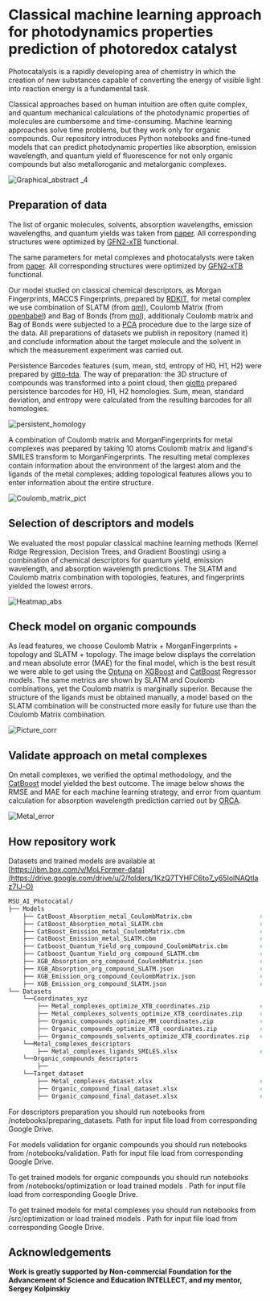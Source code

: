 # Classical machine learning approach for photodynamics properties prediction of photoredox catalyst

Photocatalysis is a rapidly developing area of chemistry in which the creation of new substances capable of converting the energy of visible light into reaction energy is a fundamental task.

Classical approaches based on human intuition are often quite complex, and quantum mechanical calculations of the photodynamic properties of molecules are cumbersome and time-consuming. Machine learning approaches solve time problems, but they work only for organic compounds.
Our repository introduces Python notebooks and fine-tuned models that can predict photodynamic properties like absorption, emission wavelength, and quantum yield of fluorescence for not only organic compounds but also metalloroganic and metalorganic complexes.

![Graphical_abstract _4](https://github.com/Yagr49/Photocatalyst_NN/assets/139890239/baa7d028-31b1-4d2f-9d0d-e23b00215197)





## Preparation of data

The list of organic molecules, solvents, absorption wavelengths, emission wavelengths, and quantum yields was taken from [paper](https://www.nature.com/articles/s41597-020-00634-8). All corresponding structures were optimized by [GFN2-xTB](https://xtb-docs.readthedocs.io/en/latest/) functional.

The same parameters for metal complexes and photocatalysts were taken from [paper](https://www.thieme-connect.com/products/ejournals/abstract/10.1055/a-1390-9065). All corresponding structures were optimized by [GFN2-xTB](https://xtb-docs.readthedocs.io/en/latest/) functional.

Our model studied on classical chemical descriptors, as Morgan Fingerprints, MACCS Fingerprints, prepared by [RDKIT](https://www.rdkit.org/), for metal complex we use combination of SLATM (from [qml](https://pypi.org/project/qml/)), Coulomb Matrix (from [openbabel](https://pypi.org/project/openbabel/#:~:text=Project%20description,-This%20is%20a&text=Open%20Babel%20is%20a%20chemical,%2C%20biochemistry%2C%20or%20related%20areas.)) and Bag of Bonds (from [mol](https://pypi.org/project/molml/)), additionaly Coulomb matrix and Bag of Bonds were subjected to a [PCA](https://scikit-learn.org/stable/modules/generated/sklearn.decomposition.PCA.html) procedure due to the large size of the data. All preparations of datasets we publish in repository (named it) and conclude information about the target molecule and the solvent in which the measurement experiment was carried out. 

Persistence Barcodes features (sum, mean, std, entropy of H0, H1, H2) were prepared by [gitto-tda](https://giotto-ai.github.io/gtda-docs/0.5.1/library.html). The way of preparation: the 3D structure of compounds was transformed into a point cloud, then [giotto](https://giotto-ai.github.io/gtda-docs/0.5.1/library.html) prepared persistence barcodes for H0, H1, H2 homologies. Sum, mean, standard deviation, and entropy were calculated from the resulting barcodes for all homologies.

![persistent_homology](https://github.com/Yagr49/Photocatalyst_NN/assets/139890239/330e2b50-c959-449f-b662-83aff6bdc519)

A combination of Coulomb matrix and MorganFingerprints for metal complexes was prepared by taking 10 atoms Coulomb matrix and ligand's SMILES transform to MorganFingerprints. The resulting metal complexes contain information about the environment of the largest atom and the ligands of the metal complexes; adding topological features allows you to enter information about the entire structure.

![Coulomb_matrix_pict](https://github.com/Yagr49/Photocatalyst_NN/assets/139890239/9c7e2980-3461-4e02-81f9-d99bcfe62748)




## Selection of descriptors and models

We evaluated the most popular classical machine learning methods (Kernel Ridge Regression, Decision Trees, and Gradient Boosting) using a combination of chemical descriptors for quantum yield, emission wavelength, and absorption wavelength predictions. The SLATM and Coulomb matrix combination with topologies, features, and fingerprints yielded the lowest errors.


![Heatmap_abs](https://github.com/Yagr49/Photocatalyst_NN/assets/139890239/8d5e8bf5-8429-4dc9-8422-62174ddbf842)


## Check model on organic compounds
As lead features, we choose Coulomb Matrix + MorganFingerprints + topology and SLATM + topology. The image below displays the correlation and mean absolute error (MAE) for the final model, which is the best result we were able to get using the [Optuna](https://arxiv.org/abs/1907.10902)  on [XGBoost](https://xgboost.readthedocs.io/en/stable/) and [CatBoost](https://catboost.ai/) Regressor models. The same metrics are shown by SLATM and Coulomb combinations, yet the Coulomb matrix is marginally superior. Because the structure of the ligands must be obtained manually, a model based on the SLATM combination will be constructed more easily for future use than the Coulomb Matrix combination.

![Picture_corr](https://github.com/Yagr49/Photocatalyst_NN/assets/139890239/df0e7113-a6bf-414d-968c-1b0609a6f06f)

## Validate approach on metal complexes

On metall complexes, we verified the optimal methodology, and the [CatBoost](https://catboost.ai/) model yielded the best outcome. The image below shows the RMSE and MAE for each machine learning strategy, and error from quantum calculation for absorption wavelength prediction carried out by [ORCA](https://orcaforum.kofo.mpg.de/).

![Metal_error](https://github.com/Yagr49/Photocatalyst_NN/assets/139890239/195d10db-f8b1-4a07-a8e9-6308ffc774e7)

## How repository work

Datasets and trained models are available at [https://ibm.box.com/v/MoLFormer-data](https://drive.google.com/drive/u/2/folders/1KzQ7TYHFC6to7_y65IolNAQtIaz7IJ-O)

```bash
MSU_AI_Photocatal/
├── Models
    ├── CatBoost_Absorption_metal_CoulombMatrix.cbm                   # CatBoost model for Absorption wavelenght prediction trained on combination Coulomb Matrix 10x10 + ligand MorganFingerptints + topologies feautures 
    ├── CatBoost_Absorption_metal_SLATM.cbm                           # CatBoost model for Absorption wavelenght prediction trained on combination SLATM + topologies feautures 
    ├── CatBoost_Emission_metal_CoulombMatrix.cbm                     # CatBoost model for Emission wavelenght prediction trained on combination Coulomb Matrix 10x10 + ligand MorganFingerptints + topologies feautures 
    ├── CatBoost_Emission_metal_SLATM.cbm                             # CatBoost model for Emission wavelenght prediction trained on combination SLATM + topologies feautures 
    ├── Catboost_Quantum_Yield_org_compound_CoulombMatrix.cbm         # CatBoost model for Quantum Yield prediction trained on combination Coulomb Matrix 10x10 + ligand MorganFingerptints + topologies feautures 
    ├── Catboost_Quantum_Yield_org_compound_SLATM.cbm                 # CatBoost model for Quantum Yield prediction trained on combination SLATM + topologies feautures 
    ├── XGB_Absorption_org_compound_CoulombMatrix.json                # XGBoost model for Emission wavelenght prediction trained on combination Coulomb Matrix 10x10 + ligand MorganFingerptints + topologies feautures
    ├── XGB_Absorption_org_compound_SLATM.json                        # XGBoost model for Emission wavelenght prediction trained on combination SLATM + topologies feautures
    ├── XGB_Emission_org_compound_CoulombMatrix.json                  # XGBoost model for Emission wavelenght prediction trained on combination Coulomb Matrix 10x10 + ligand MorganFingerptints + topologies feautures
    ├── XGB_Emission_org_compound_SLATM.json                          # XGBoost model for Emission wavelenght prediction trained on combination SLATM + topologies feautures
└── Datasets
    └──Coordinates_xyz
        ├── Metal_complexes_optimize_XTB_coordinates.zip              # Archive of GFN2-xTB optimized metal complexes structures in .xyz format 
        ├── Metal_complexes_solvents_optimize_XTB_coordinates.zip     # Archive of GFN2-xTB optimized metal complex's solvents structures in .xyz format
        ├── Organic_compounds_optimize_MM_coordinates.zip             # Archive of Molecular Mechanics optimized organic compounds structures in .xyz format
        ├── Organic_compounds_optimize_XTB_coordinates.zip            # Archive of GFN2-xTB optimized organic compounds structures in .xyz format
        ├── Organic_compounds_solvents_optimize_XTB_coordinates.zip   # Archive of GFN2-xTB optimized organic compound's solvent structures in .xyz format
    └──Metal_complexes_descriptors
        ├── Metal_complexes_ligands_SMILES.xlsx                       # Dataset of SMILES of ligands corresponding metal complex
    └──Organic_compounds_descriptors
        ├──
    └──Target_dataset
        ├── Metal_complexes_dataset.xlsx                              # Dataset consist Absorption, Emission wavelenght, Molecular weight and SMILES of solvents for metal complex
        ├── Organic_compound_final_dataset.xlsx                       # Dataset consist Imputed Absorption, Emission wavelenght, Quantum Yield, Molecular weight and SMILES of solvent for organic compounds
        ├── Organic_compound_final_dataset.xlsx                       # Dataset consist Absorption, Emission wavelenght, Quantum Yield, Molecular weight and SMILES of solvent for organic compounds from [paper](https://www.nature.com/articles/s41597-020-00634-8)
```


For descriptors preparation you should run notebooks from /notebooks/preparing_datasets. Path for input file load from corresponding Google Drive.

For models validation for organic compounds you should run notebooks from /notebooks/validation. Path for input file load from corresponding Google Drive.

To get trained models for organic compounds you should run notebooks from /notebooks/optimization or load trained models . Path for input file load from corresponding Google Drive.

To get trained models for metal complexes you should run notebooks from /src/optimization or load trained models . Path for input file load from corresponding Google Drive.
        
## Acknowledgements

**Work is greatly supported by Non-commercial Foundation for the Advancement of Science and Education INTELLECT, and my mentor, Sergey Kolpinskiy**
